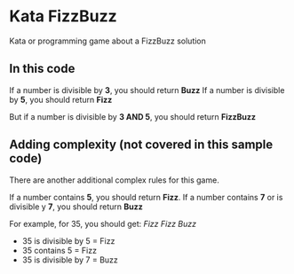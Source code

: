 # Kata FizzBuzz
Kata or programming game about a FizzBuzz solution

## In this code

If a number is divisible by **3**, you should return **Buzz**
If a number is divisible by **5**, you should return **Fizz**

But if a number is divisible by **3 AND 5**, you should return **FizzBuzz**

## Adding complexity (not covered in this sample code)

There are another additional complex rules for this game.

If a number contains **5**, you should return **Fizz**.
If a number contains **7** or is divisible y **7**, you should return **Buzz**

For example, for 35, you should get: *Fizz Fizz Buzz*
- 35 is divisible by 5 = Fizz
- 35 contains 5 = Fizz
- 35 is divisible by 7 = Buzz
